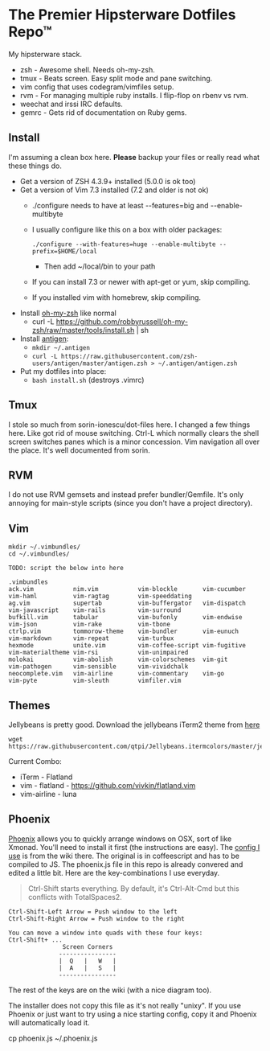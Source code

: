 The Premier Hipsterware Dotfiles Repo™
===========

My hipsterware stack.

  * zsh - Awesome shell.  Needs oh-my-zsh.
  * tmux - Beats screen.  Easy split mode and pane switching.
  * vim config that uses codegram/vimfiles setup.
  * rvm - For managing multiple ruby installs. I flip-flop on rbenv vs rvm.
  * weechat and irssi IRC defaults.
  * gemrc - Gets rid of documentation on Ruby gems.


Install
-------
I'm assuming a clean box here.  **Please** backup your files or really read what these things do.

  * Get a version of ZSH 4.3.9+ installed (5.0.0 is ok too)
  * Get a version of Vim 7.3 installed (7.2 and older is not ok)
    * ./configure needs to have at least --features=big and --enable-multibyte
    * I usually configure like this on a box with older packages:

      `./configure --with-features=huge --enable-multibyte --prefix=$HOME/local`
      * Then add ~/local/bin to your path
    * If you can install 7.3 or newer with apt-get or yum, skip compiling.
    * If you installed vim with homebrew, skip compiling.
  * Install [oh-my-zsh](https://github.com/robbyrussell/oh-my-zsh) like normal
    * curl -L https://github.com/robbyrussell/oh-my-zsh/raw/master/tools/install.sh | sh
  * Install [antigen](https://github.com/zsh-users/antigen):
    * `mkdir ~/.antigen`
    * `curl -L https://raw.githubusercontent.com/zsh-users/antigen/master/antigen.zsh > ~/.antigen/antigen.zsh`
  * Put my dotfiles into place:
    * `bash install.sh`  (destroys .vimrc)


Tmux
----
I stole so much from  sorin-ionescu/dot-files here.  I changed a few things here.  Like got rid of mouse switching.  Ctrl-L which normally clears the shell screen switches panes which is a minor concession.  Vim navigation all over the place.  It's well documented from sorin.


RVM
-----
I do not use RVM gemsets and instead prefer bundler/Gemfile.  It's only
annoying for main-style scripts (since you don't have a project
directory).


Vim
-----

```
mkdir ~/.vimbundles/
cd ~/.vimbundles/

TODO: script the below into here
```

```
.vimbundles
ack.vim           nim.vim           vim-blockle       vim-cucumber      vim-haml          vim-ragtag        vim-speeddating
ag.vim            supertab          vim-buffergator   vim-dispatch      vim-javascript    vim-rails         vim-surround
bufkill.vim       tabular           vim-bufonly       vim-endwise       vim-json          vim-rake          vim-tbone
ctrlp.vim         tommorow-theme    vim-bundler       vim-eunuch        vim-markdown      vim-repeat        vim-turbux
hexmode           unite.vim         vim-coffee-script vim-fugitive      vim-materialtheme vim-rsi           vim-unimpaired
molokai           vim-abolish       vim-colorschemes  vim-git           vim-pathogen      vim-sensible      vim-vividchalk
neocomplete.vim   vim-airline       vim-commentary    vim-go            vim-pyte          vim-sleuth        vimfiler.vim
```

Themes
----
Jellybeans is pretty good.  Download the jellybeans iTerm2 theme from [here](https://github.com/qtpi/Jellybeans.itermcolors)

    wget https://raw.githubusercontent.com/qtpi/Jellybeans.itermcolors/master/jellybeans.itermcolors

Current Combo:
  * iTerm - Flatland
  * vim - flatland - https://github.com/vivkin/flatland.vim
  * vim-airline - luna


Phoenix
-----
[Phoenix](https://github.com/jasonm23/phoenix) allows you to quickly
arrange windows on OSX, sort of like Xmonad.  You'll need to install it
first (the instructions are easy).  The
[config I use](https://github.com/jasonm23/Phoenix-config/blob/master/.phoenix.litcoffee)
is from the wiki there.  The original is in coffeescript and has to be
compiled to JS.  The phoenix.js file in this repo is already convered
and edited a little bit.  Here are the key-combinations I use everyday.

> Ctrl-Shift starts everything.  By default, it's Ctrl-Alt-Cmd but this conflicts with TotalSpaces2.

    Ctrl-Shift-Left Arrow = Push window to the left
    Ctrl-Shift-Right Arrow = Push window to the right

    You can move a window into quads with these four keys:
    Ctrl-Shift+ ...
                   Screen Corners
                  ----------------
                  |  Q   |   W   |
                  |  A   |   S   |
                  ----------------

The rest of the keys are on the wiki (with a nice diagram too).

The installer does not copy this file as it's not really "unixy".  If you use Phoenix or just want to try using a nice starting config, copy it and Phoenix will automatically load it.

  cp phoenix.js ~/.phoenix.js


